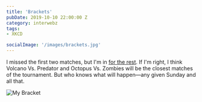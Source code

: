 ```yaml
---
title: 'Brackets'
pubDate: 2019-10-10 22:00:00 Z
category: interwebz
tags:
- XKCD

socialImage: '/images/brackets.jpg'
---
```


I missed the first two matches, but I'm in [for the rest](https://twitter.com/xkcdbracket). If I'm right, I think Volcano Vs. Predator and Octopus Vs. Zombies will be the closest matches of the tournament. But who knows what will happen—any given Sunday and all that.

![My Bracket](/images/bracket.jpg)